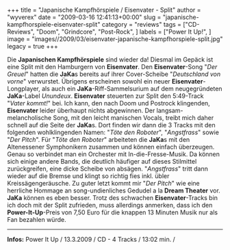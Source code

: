 +++
title = "Japanische Kampfhörspiele / Eisenvater - Split"
author = "wyverex"
date = "2009-03-16 12:41:13+00:00"
slug = "japanische-kampfhorspiele-eisenvater-split"
category = "reviews"
tags = ["CD-Reviews", "Doom", "Grindcore", "Post-Rock", ]
labels = ["Power It Up!", ]
image = "images//2009/03/eisenvater-japanische-kampfhorspiele-split.jpg"
legacy = true
+++

Die **Japanischen Kampfhörspiele** sind wieder da! Diesmal im Gepäck ist eine Split mit den Hamburgern von **Eisenvater**. Den **Eisenvater**-Song "_Der Greuel_" hatten die **JaKa**s bereits auf ihrer Cover-Scheibe "_Deutschland von vorne_" verwurstet. Übrigens erscheinen sowohl ein neuer **Eisenvater**-Longplayer, als auch ein **JaKa**-Riff-Sammelsurium auf dem neugegründeten **JaKa**-Label _Unundeux_.
**Eisenvater** steuerten zur Split den 5:49-Track "_Vater kommt!_" bei. Ich kann, den nach Doom und Postrock klingenden, **Eisenvater** leider überhaupt nichts abgewinnen. Der langsam-melancholische Song, mit den leicht manischen Vocals, treibt mich daher schnell auf die Seite der **JaKa**s.
Dort finden wir dann die 3 Tracks mit den folgenden wohlklingenden Namen: "_Töte den Roboter_", "_Angstfrass_" sowie "_Der Pitch_". Für "_Töte den Roboter_" arbeiteten die **JaKa**s mit den Altenessener Symphonikern zusammen und können einfach überzeugen. Genau so verbindet man ein Orchester mit In-die-Fresse-Musik. Da können sich einige andere Bands, die deutlich häufiger auf dieses Stilmittel zurückgreifen, eine dicke Scheibe von absägen. "_Angstfrass_" tritt dann wieder auf die Bremse und klingt so richtig fies inkl. übler Kreissägengeräusche. Zu guter letzt kommt mir "_Der Pitch_" wie eine herrliche Hommage an song-undienliches Gedudel a la **Dream Theater** vor. **JaKa** können es eben besser.
Trotz des schwachen **Eisenvater**-Tracks bin ich doch mit der Split zufrieden, muss allerdings anmerken, dass ich den **Power-It-Up**-Preis von 7,50 Euro für die knappen 13 Minuten Musik nur als Fan bezahlen würde.





---
**Infos:**
Power It Up / 13.3.2009 / 
CD - 4 Tracks / 13:02 min. / 
